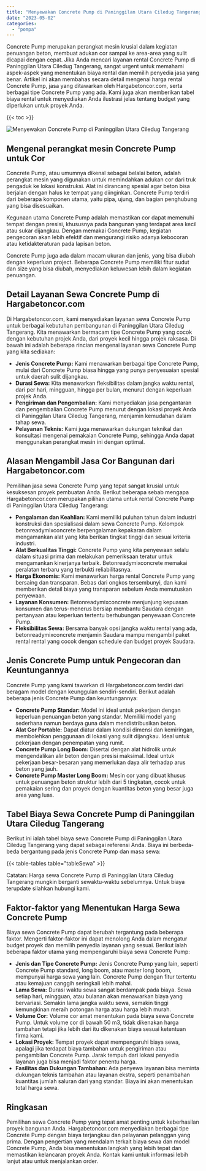 ```yaml
---
title: "Menyewakan Concrete Pump di Paninggilan Utara Ciledug Tangerang"
date: "2023-05-02"
categories: 
  - "pompa"
---
```




Concrete Pump merupakan perangkat mesin krusial dalam kegiatan penuangan beton, membuat adukan cor sampai ke area-area yang sulit dicapai dengan cepat. Jika Anda mencari layanan rental Concrete Pump di Paninggilan Utara Ciledug Tangerang, sangat urgent untuk memahami aspek-aspek yang menentukan biaya rental dan memilih penyedia jasa yang benar. Artikel ini akan membahas secara detail mengenai harga rental Concrete Pump, jasa yang ditawarkan oleh Hargabetoncor.com, serta berbagai tipe Concrete Pump yang ada. Kami juga akan memberikan tabel biaya rental untuk menyediakan Anda ilustrasi jelas tentang budget yang diperlukan untuk proyek Anda.

{{< toc >}}

![Menyewakan Concrete Pump di Paninggilan Utara Ciledug Tangerang](https://hargareadymixid.github.io/pompa/concrete-pump%20(6).png)

## Mengenal perangkat mesin Concrete Pump untuk Cor

Concrete Pump, atau umumnya dikenal sebagai belalai beton, adalah perangkat mesin yang digunakan untuk memindahkan adukan cor dari truk pengaduk ke lokasi konstruksi. Alat ini dirancang spesial agar beton bisa berjalan dengan halus ke tempat yang diinginkan. Concrete Pump terdiri dari beberapa komponen utama, yaitu pipa, ujung, dan bagian penghubung yang bisa disesuaikan.

Kegunaan utama Concrete Pump adalah memastikan cor dapat memenuhi tempat dengan presisi, khususnya pada bangunan yang terdapat area kecil atau sukar dijangkau. Dengan memakai Concrete Pump, kegiatan pengecoran akan lebih efektif dan mengurangi risiko adanya kebocoran atau ketidakteraturan pada lapisan beton.

Concrete Pump juga ada dalam macam ukuran dan jenis, yang bisa diubah dengan keperluan project. Beberapa Concrete Pump memiliki fitur sudut dan size yang bisa diubah, menyediakan keluwesan lebih dalam kegiatan penuangan.

## Detail Layanan Sewa Concrete Pump di Hargabetoncor.com

Di Hargabetoncor.com, kami menyediakan layanan sewa Concrete Pump untuk berbagai kebutuhan pembangunan di Paninggilan Utara Ciledug Tangerang. Kita menawarkan bermacam tipe Concrete Pump yang cocok dengan kebutuhan projek Anda, dari proyek kecil hingga projek raksasa. Di bawah ini adalah beberapa rincian mengenai layanan sewa Concrete Pump yang kita sediakan:

- **Jenis Concrete Pump:** Kami menawarkan berbagai tipe Concrete Pump, mulai dari Concrete Pump biasa hingga yang punya penyesuaian spesial untuk daerah sulit dijangkau.
- **Durasi Sewa:** Kita menawarkan fleksibilitas dalam jangka waktu rental, dari per hari, mingguan, hingga per bulan, menurut dengan keperluan projek Anda.
- **Pengiriman dan Pengembalian:** Kami menyediakan jasa pengantaran dan pengembalian Concrete Pump menurut dengan lokasi proyek Anda di Paninggilan Utara Ciledug Tangerang, menjamin kemudahan dalam tahap sewa.
- **Pelayanan Teknis:** Kami juga menawarkan dukungan teknikal dan konsultasi mengenai pemakaian Concrete Pump, sehingga Anda dapat menggunakan perangkat mesin ini dengan optimal.

## Alasan Mengambil Jasa Cor Bangunan dari Hargabetoncor.com

Pemilihan jasa sewa Concrete Pump yang tepat sangat krusial untuk kesuksesan proyek pembuatan Anda. Berikut beberapa sebab mengapa Hargabetoncor.com merupakan pilihan utama untuk rental Concrete Pump di Paninggilan Utara Ciledug Tangerang:

- **Pengalaman dan Keahlian:** Kami memiliki puluhan tahun dalam industri konstruksi dan spesialisasi dalam sewa Concrete Pump. Kelompok betonreadymixconcrete berpengalaman kepakaran dalam mengamankan alat yang kita berikan tingkat tinggi dan sesuai kriteria industri.
- **Alat Berkualitas Tinggi:** Concrete Pump yang kita penyewaan selalu dalam situasi prima dan melakukan pemeriksaan teratur untuk mengamankan kinerjanya terbaik. Betonreadymixconcrete memakai peralatan terbaru yang terbukti reliabilitasnya.
- **Harga Ekonomis:** Kami menawarkan harga rental Concrete Pump yang bersaing dan transparan. Bebas dari ongkos tersembunyi, dan kami memberikan detail biaya yang transparan sebelum Anda memutuskan penyewaan.
- **Layanan Konsumen:** Betonreadymixconcrete menjunjung kepuasan konsumen dan terus-menerus bersiap membantu Saudara dengan pertanyaan atau keperluan tertentu berhubungan penyewaan Concrete Pump.
- **Fleksibilitas Sewa:** Bersama banyak opsi jangka waktu rental yang ada, betonreadymixconcrete menjamin Saudara mampu mengambil paket rental rental yang cocok dengan schedule dan budget proyek Saudara.

## Jenis Concrete Pump untuk Pengecoran dan Keuntungannya

Concrete Pump yang kami tawarkan di Hargabetoncor.com terdiri dari beragam model dengan keunggulan sendiri-sendiri. Berikut adalah beberapa jenis Concrete Pump dan keuntungannya:

- **Concrete Pump Standar:** Model ini ideal untuk pekerjaan dengan keperluan penuangan beton yang standar. Memiliki model yang sederhana namun berdaya guna dalam mendistribusikan beton.
- **Alat Cor Portable:** Dapat diatur dalam kondisi dimensi dan kemiringan, membolehkan penggunaan di lokasi yang sulit dijangkau. Ideal untuk pekerjaan dengan penempatan yang rumit.
- **Concrete Pump Long Boom:** Disertai dengan alat hidrolik untuk mengendalikan alir beton dengan presisi maksimal. Ideal untuk pekerjaan besar-besaran yang memerlukan daya alir terhadap arus beton yang jauh.
- **Concrete Pump Master Long Boom:** Mesin cor yang dibuat khusus untuk penuangan beton struktur lebih dari 5 tingkatan, cocok untuk pemakaian sering dan proyek dengan kuantitas beton yang besar juga area yang luas.

## Tabel Biaya Sewa Concrete Pump di Paninggilan Utara Ciledug Tangerang

Berikut ini ialah tabel biaya sewa Concrete Pump di Paninggilan Utara Ciledug Tangerang yang dapat sebagai referensi Anda. Biaya ini berbeda-beda bergantung pada jenis Concrete Pump dan masa sewa:

{{< table-tables table="tableSewa" >}}

Catatan: Harga sewa Concrete Pump di Paninggilan Utara Ciledug Tangerang mungkin berganti sewaktu-waktu sebelumnya. Untuk biaya terupdate silahkan hubungi kami.

## Faktor-faktor yang Menentukan Harga Sewa Concrete Pump

Biaya sewa Concrete Pump dapat berubah tergantung pada beberapa faktor. Mengerti faktor-faktor ini dapat menolong Anda dalam mengatur budget proyek dan memilih penyedia layanan yang sesuai. Berikut ialah beberapa faktor utama yang mempengaruhi biaya sewa Concrete Pump:

- **Jenis dan Tipe Concrete Pump:** Jenis Concrete Pump yang lain, seperti Concrete Pump standard, long boom, atau master long boom, mempunyai harga sewa yang lain. Concrete Pump dengan fitur tertentu atau kemajuan canggih seringkali lebih mahal.
- **Lama Sewa:** Durasi waktu sewa sangat berdampak pada biaya. Sewa setiap hari, mingguan, atau bulanan akan menawarkan biaya yang bervariasi. Semakin lama jangka waktu sewa, semakin tinggi kemungkinan meraih potongan harga atau harga lebih murah.
- **Volume Cor:** Volume cor amat menentukan pada biaya sewa Concrete Pump. Untuk volume cor di bawah 50 m3, tidak dikenakan harga tambahan tetapi jika lebih dari itu dikenakan biaya sesuai ketentuan firma kami.
- **Lokasi Proyek:** Tempat proyek dapat mempengaruhi biaya sewa, apalagi jika terdapat biaya tambahan untuk pengiriman atau pengambilan Concrete Pump. Jarak tempuh dari lokasi penyedia layanan juga bisa menjadi faktor penentu harga.
- **Fasilitas dan Dukungan Tambahan:** Ada penyewa layanan bisa meminta dukungan teknis tambahan atau layanan ekstra, seperti penambahan kuantitas jumlah saluran dari yang standar. Biaya ini akan menentukan total harga sewa.

## Ringkasan

Pemilihan sewa Concrete Pump yang tepat amat penting untuk keberhasilan proyek bangunan Anda. Hargabetoncor.com menyediakan berbagai tipe Concrete Pump dengan biaya terjangkau dan pelayanan pelanggan yang prima. Dengan pengertian yang mendalam terkait biaya sewa dan model Concrete Pump, Anda bisa menentukan langkah yang lebih tepat dan memastikan kelancaran proyek Anda. Kontak kami untuk informasi lebih lanjut atau untuk menjalankan order.
